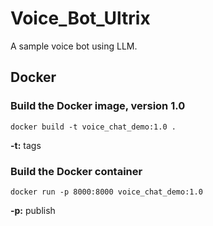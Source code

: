 # Voice_Bot_Ultrix
A sample voice bot using LLM.

## Docker

### Build the Docker image, version 1.0
```
docker build -t voice_chat_demo:1.0 .
```

**-t:** tags

### Build the Docker container
```
docker run -p 8000:8000 voice_chat_demo:1.0
```

**-p:** publish
